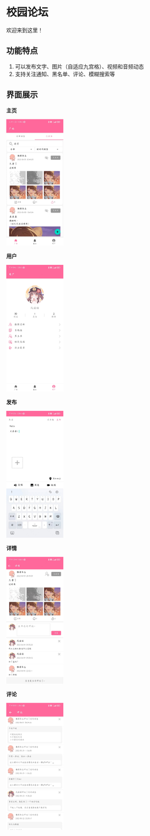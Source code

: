 # 校园论坛

欢迎来到这里！

## 功能特点

1. 可以发布文字、图片（自适应九宫格）、视频和音频动态
2. 支持关注通知、黑名单、评论、模糊搜索等

## 界面展示

**主页**

<img src="images/1.jpg" style="zoom:33%;" />

**用户**

<img src="images/2.jpg" style="zoom:33%;" />

**发布**

<img src="images/5.jpg" style="zoom:33%;" />

**详情**

<img src="images/3.jpg" style="zoom:33%;" />

**评论**

<img src="images/4.jpg" style="zoom:33%;" />

